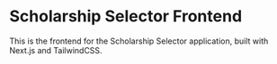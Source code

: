 # Scholarship Selector Frontend

This is the frontend for the Scholarship Selector application, built with Next.js and TailwindCSS.
